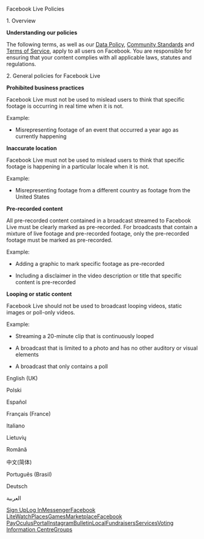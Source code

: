 Facebook Live Policies

1\. Overview

**Understanding our policies**

The following terms, as well as our [Data Policy](https://www.facebook.com/about/privacy/), [Community Standards](https://www.facebook.com/communitystandards/) and [Terms of Service](https://www.facebook.com/legal/terms), apply to all users on Facebook. You are responsible for ensuring that your content complies with all applicable laws, statutes and regulations.

2\. General policies for Facebook Live

**Prohibited business practices**

Facebook Live must not be used to mislead users to think that specific footage is occurring in real time when it is not.

Example:

*   Misrepresenting footage of an event that occurred a year ago as currently happening

**Inaccurate location**

Facebook Live must not be used to mislead users to think that specific footage is happening in a particular locale when it is not.

Example:

*   Misrepresenting footage from a different country as footage from the United States

**Pre-recorded content**

All pre-recorded content contained in a broadcast streamed to Facebook Live must be clearly marked as pre-recorded. For broadcasts that contain a mixture of live footage and pre-recorded footage, only the pre-recorded footage must be marked as pre-recorded.

Example:

*   Adding a graphic to mark specific footage as pre-recorded

*   Including a disclaimer in the video description or title that specific content is pre-recorded

**Looping or static content**

Facebook Live should not be used to broadcast looping videos, static images or poll-only videos.

Example:

*   Streaming a 20-minute clip that is continuously looped

*   A broadcast that is limited to a photo and has no other auditory or visual elements

*   A broadcast that only contains a poll

English (UK)

Polski

Español

Français (France)

Italiano

Lietuvių

Română

中文(简体)

Português (Brasil)

Deutsch

العربية

[Sign Up](https://www.facebook.com/reg/)[Log In](https://www.facebook.com/login/)[Messenger](https://l.facebook.com/l.php?u=https%3A%2F%2Fmessenger.com%2F&h=AT1o3ePKSLdfpn5Xz6O8PCTUyQJPppo5YQUa3PMi4c4LtzVdyHws_2947dyi-yE4YDBxjENuIZpnrRnkkGMdZrFUROEnR1jhTH8dMiTTtc0o7AClNgpUIJURfqw12_9vnM0517sEWyPFXTliWATa2gKiwYClSFtPYfpz0Q)[Facebook Lite](https://www.facebook.com/lite/)[Watch](https://en-gb.facebook.com/watch/)[Places](https://www.facebook.com/places/)[Games](https://www.facebook.com/games/)[Marketplace](https://www.facebook.com/marketplace/)[Facebook Pay](https://pay.facebook.com/)[Oculus](https://l.facebook.com/l.php?u=https%3A%2F%2Fwww.oculus.com%2F&h=AT1o3ePKSLdfpn5Xz6O8PCTUyQJPppo5YQUa3PMi4c4LtzVdyHws_2947dyi-yE4YDBxjENuIZpnrRnkkGMdZrFUROEnR1jhTH8dMiTTtc0o7AClNgpUIJURfqw12_9vnM0517sEWyPFXTliWATa2gKiwYClSFtPYfpz0Q)[Portal](https://portal.facebook.com/)[Instagram](https://l.facebook.com/l.php?u=https%3A%2F%2Fwww.instagram.com%2F&h=AT1o3ePKSLdfpn5Xz6O8PCTUyQJPppo5YQUa3PMi4c4LtzVdyHws_2947dyi-yE4YDBxjENuIZpnrRnkkGMdZrFUROEnR1jhTH8dMiTTtc0o7AClNgpUIJURfqw12_9vnM0517sEWyPFXTliWATa2gKiwYClSFtPYfpz0Q)[Bulletin](https://www.bulletin.com/)[Local](https://www.facebook.com/local/lists/245019872666104/)[Fundraisers](https://www.facebook.com/fundraisers/)[Services](https://www.facebook.com/biz/directory/)[Voting Information Centre](https://www.facebook.com/votinginformationcenter/?entry_point=c2l0ZQ%3D%3D)[Groups](https://www.facebook.com/groups/explore/)
